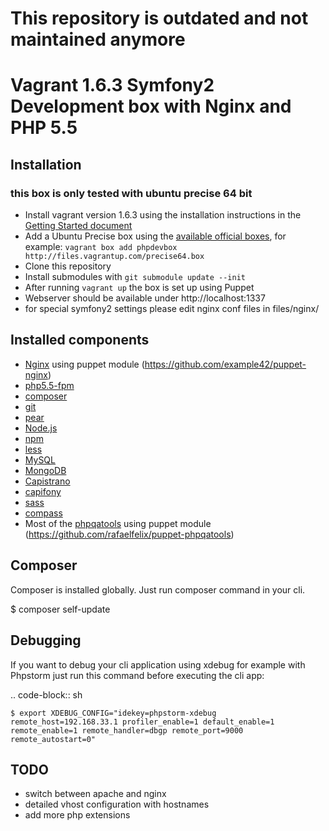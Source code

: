 
This repository is outdated and not maintained anymore
===============================================





Vagrant 1.6.3 Symfony2 Development box with Nginx and PHP 5.5
===============================================

Installation
------------

### this box is only tested with ubuntu precise 64 bit

* Install vagrant version 1.6.3 using the installation instructions in the [Getting Started document](http://docs.vagrantup.com/v2/getting-started/)
* Add a Ubuntu Precise box using the [available official boxes](https://github.com/mitchellh/vagrant/wiki/Available-Vagrant-Boxes), for example: ```vagrant box add phpdevbox http://files.vagrantup.com/precise64.box```
* Clone this repository
* Install submodules with ```git submodule update --init```
* After running ```vagrant up``` the box is set up using Puppet
* Webserver should be available under http://localhost:1337
* for special symfony2 settings please edit nginx conf files in files/nginx/

Installed components
--------------------

* [Nginx](http://nginx.org) using puppet module (https://github.com/example42/puppet-nginx)
* [php5.5-fpm](http://php-fpm.org)
* [composer](http://getcomposer.org)
* [git](http://git-scm.com/)
* [pear](http://pear.php.net/)
* [Node.js](http://nodejs.org/)
* [npm](http://npmjs.org/)
* [less](http://lesscss.org/)
* [MySQL](http://dev.mysql.com/downloads/mysql/)
* [MongoDB](http://www.mongodb.org/)
* [Capistrano](https://github.com/capistrano/capistrano)
* [capifony](http://capifony.org/)
* [sass](http://sass-lang.com/)
* [compass](http://compass-style.org/)
* Most of the [phpqatools](http://www.phpqatools.org) using puppet module (https://github.com/rafaelfelix/puppet-phpqatools)

Composer
---------
Composer is installed globally. Just run composer command in your cli.

$ composer self-update


Debugging
---------

If you want to debug your cli application using xdebug for example with Phpstorm just run this command before executing the cli app:

.. code-block:: sh

    $ export XDEBUG_CONFIG="idekey=phpstorm-xdebug remote_host=192.168.33.1 profiler_enable=1 default_enable=1 remote_enable=1 remote_handler=dbgp remote_port=9000 remote_autostart=0"


TODO
----
* switch between apache and nginx
* detailed vhost configuration with hostnames
* add more php extensions
